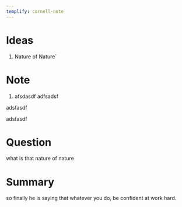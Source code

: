 ```yaml
---
templify: cornell-note
---
```


# Ideas
1. Nature of Nature`
# Note
1. afsdasdf
adfsadsf




















adsfasdf












adsfasdf
# Question
what is that nature of nature
# Summary
so finally he is saying that whatever you do, be confident at work hard.
